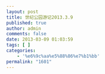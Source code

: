 ```yaml
---
layout: post
title: 世纪公园游记2013.3.9
published: true
author: admin
comments: false
date: 2013-03-09 01:03:59
tags: [ ]
categories:
    - '%e6%9c%aa%e5%88%86%e7%b1%bb'
permalink: "1601"
---
```

